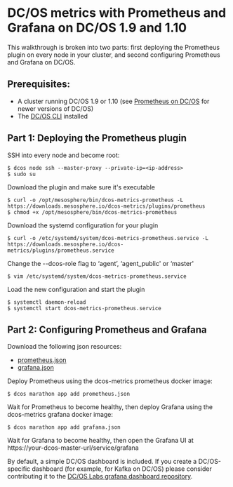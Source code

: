 # DC/OS metrics with Prometheus and Grafana on DC/OS 1.9 and 1.10

This walkthrough is broken into two parts: first deploying the Prometheus plugin on every node in your cluster, and
second configuring Prometheus and Grafana on DC/OS. 

## Prerequisites:

* A cluster running DC/OS 1.9 or 1.10 (see [Prometheus on DC/OS][quickstart-prom] for newer versions of DC/OS)
* The [DC/OS CLI][docs-dcos-cli] installed

## Part 1: Deploying the Prometheus plugin

SSH into every node and become root:
```
$ dcos node ssh --master-proxy --private-ip=<ip-address>
$ sudo su
```

Download the plugin and make sure it's executable
```
$ curl -o /opt/mesosphere/bin/dcos-metrics-prometheus -L https://downloads.mesosphere.io/dcos-metrics/plugins/prometheus
$ chmod +x /opt/mesosphere/bin/dcos-metrics-prometheus
```

Download the systemd configuration for your plugin
```
$ curl -o /etc/systemd/system/dcos-metrics-prometheus.service -L https://downloads.mesosphere.io/dcos-metrics/plugins/prometheus.service
```

Change the --dcos-role flag to ‘agent’, ‘agent_public' or ‘master'
```
$ vim /etc/systemd/system/dcos-metrics-prometheus.service
```

Load the new configuration and start the plugin
```
$ systemctl daemon-reload
$ systemctl start dcos-metrics-prometheus.service
```

## Part 2: Configuring Prometheus and Grafana

Download the following json resources:
* [prometheus.json][resource-prom-json]
* [grafana.json][resource-graf-json]

Deploy Prometheus using the dcos-metrics prometheus docker image:

`$ dcos marathon app add prometheus.json`

Wait for Prometheus to become healthy, then deploy Grafana using the dcos-metrics grafana docker image:

`$ dcos marathon app add grafana.json`

Wait for Grafana to become healthy, then open the Grafana UI at 
https://your-dcos-master-url/service/grafana

By default, a simple DC/OS dashboard is included. If you create a DC/OS-specific dashboard (for example, for Kafka on
DC/OS) please consider contributing it to the [DC/OS Labs grafana dashboard repository][dcos-labs-grafana]. 

[docs-dcos-cli]: https://docs.mesosphere.com/latest/cli/
[dcos-labs-grafana]: https://github.com/dcos-labs/grafana-dashboards
[quickstart-prom]: prometheus.md
[resource-prom-json]: ../resources/prometheus.json
[resource-graf-json]: ../resources/grafana.json
